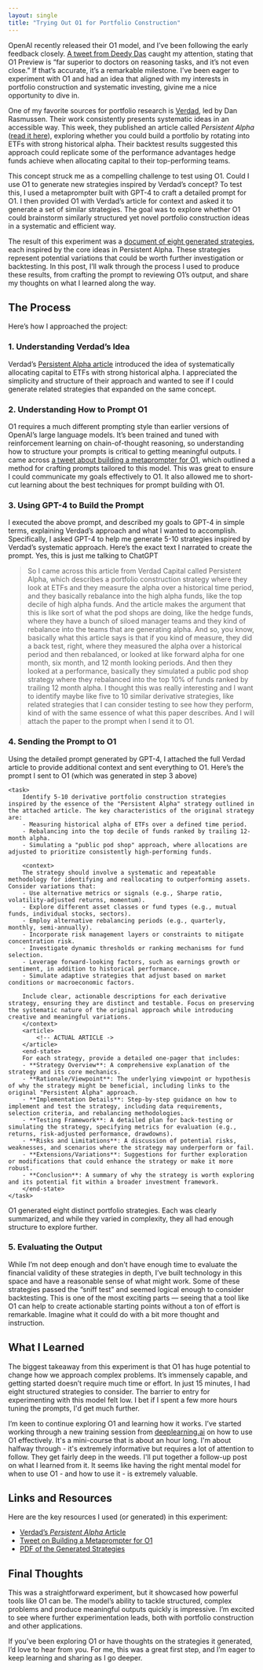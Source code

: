 ```yaml
---
layout: single
title: "Trying Out O1 for Portfolio Construction"
---
```


OpenAI recently released their O1 model, and I’ve been following the early feedback closely. [A tweet from Deedy Das](https://x.com/deedydas/status/1869049071346102729) caught my attention, stating that O1 Preview is “far superior to doctors on reasoning tasks, and it’s not even close.” If that’s accurate, it’s a remarkable milestone. I’ve been eager to experiment with O1 and had an idea that aligned with my interests in portfolio construction and systematic investing, givine me a nice opportunity to dive in.

One of my favorite sources for portfolio research is [Verdad](https://verdadcap.com/), led by Dan Rasmussen. Their work consistently presents systematic ideas in an accessible way. This week, they published an article called *Persistent Alpha* ([read it here](https://us13.campaign-archive.com/?u=6dc62f307511d466ff78a94fe&id=fdcea4b391)), exploring whether you could build a portfolio by rotating into ETFs with strong historical alpha. Their backtest results suggested this approach could replicate some of the performance advantages hedge funds achieve when allocating capital to their top-performing teams. 

This concept struck me as a compelling challenge to test using O1. Could I use O1 to generate new strategies inspired by Verdad’s concept? To test this, I used a metaprompter built with GPT-4 to craft a detailed prompt for O1. I then provided O1 with Verdad’s article for context and asked it to generate a set of similar strategies. The goal was to explore whether O1 could brainstorm similarly structured yet novel portfolio construction ideas in a systematic and efficient way.

The result of this experiment was a [document of eight generated strategies](/docs/assets/pdfs/portfolio_construction_strategies.pdf), each inspired by the core ideas in Persistent Alpha. These strategies represent potential variations that could be worth further investigation or backtesting. In this post, I’ll walk through the process I used to produce these results, from crafting the prompt to reviewing O1’s output, and share my thoughts on what I learned along the way.

## The Process

Here’s how I approached the project:

### 1. Understanding Verdad’s Idea

Verdad’s [Persistent Alpha article](https://us13.campaign-archive.com/?u=6dc62f307511d466ff78a94fe&id=fdcea4b391) introduced the idea of systematically allocating capital to ETFs with strong historical alpha. I appreciated the simplicity and structure of their approach and wanted to see if I could generate related strategies that expanded on the same concept.

### 2. Understanding How to Prompt O1

O1 requires a much different prompting style than earlier versions of OpenAI’s large language models. It’s been trained and tuned with reinforcement learning on chain-of-thought reasoning, so understanding how to structure your prompts is critical to getting meaningful outputs. I came across [a tweet about building a metaprompter for O1](https://x.com/mattshumer_/status/1866159172657786980), which outlined a method for crafting prompts tailored to this model. This was great to ensure I could communicate my goals effectively to O1. It also allowed me to short-cut learning about the best techniques for prompt building with O1.

### 3. Using GPT-4 to Build the Prompt

I executed the above prompt, and described my goals to GPT-4 in simple terms, explaining Verdad’s approach and what I wanted to accomplish. Specifically, I asked GPT-4 to help me generate 5-10 strategies inspired by Verdad’s systematic approach. Here’s the exact text I narrated to create the prompt. Yes, this is just me talking to ChatGPT

> So I came across this article from Verdad Capital called Persistent Alpha, which describes a portfolio construction strategy where they look at ETFs and they measure the alpha over a historical time period, and they basically rebalance into the high alpha funds, like the top decile of high alpha funds. And the article makes the argument that this is like sort of what the pod shops are doing, like the hedge funds, where they have a bunch of siloed manager teams and they kind of rebalance into the teams that are generating alpha. And so, you know, basically what this article says is that if you kind of measure, they did a back test, right, where they measured the alpha over a historical period and then rebalanced, or looked at like forward alpha for one month, six month, and 12 month looking periods. And then they looked at a performance, basically they simulated a public pod shop strategy where they rebalanced into the top 10% of funds ranked by trailing 12 month alpha. I thought this was really interesting and I want to identify maybe like five to 10 similar derivative strategies, like related strategies that I can consider testing to see how they perform, kind of with the same essence of what this paper describes. And I will attach the paper to the prompt when I send it to O1.

### 4. Sending the Prompt to O1

Using the detailed prompt generated by GPT-4, I attached the full Verdad article to provide additional context and sent everything to O1. Here’s the prompt I sent to O1 (which was generated in step 3 above)

```
<task>
    Identify 5-10 derivative portfolio construction strategies inspired by the essence of the "Persistent Alpha" strategy outlined in the attached article. The key characteristics of the original strategy are:
    - Measuring historical alpha of ETFs over a defined time period.
    - Rebalancing into the top decile of funds ranked by trailing 12-month alpha.
    - Simulating a "public pod shop" approach, where allocations are adjusted to prioritize consistently high-performing funds.

    <context>
    The strategy should involve a systematic and repeatable methodology for identifying and reallocating to outperforming assets. Consider variations that:
    - Use alternative metrics or signals (e.g., Sharpe ratio, volatility-adjusted returns, momentum).
    - Explore different asset classes or fund types (e.g., mutual funds, individual stocks, sectors).
    - Employ alternative rebalancing periods (e.g., quarterly, monthly, semi-annually).
    - Incorporate risk management layers or constraints to mitigate concentration risk.
    - Investigate dynamic thresholds or ranking mechanisms for fund selection.
    - Leverage forward-looking factors, such as earnings growth or sentiment, in addition to historical performance.
    - Simulate adaptive strategies that adjust based on market conditions or macroeconomic factors.

    Include clear, actionable descriptions for each derivative strategy, ensuring they are distinct and testable. Focus on preserving the systematic nature of the original approach while introducing creative and meaningful variations.
    </context>
	<article>
		<!-- ACTUAL ARTICLE ->
	</article>
    <end-state>
    For each strategy, provide a detailed one-pager that includes:
    - **Strategy Overview**: A comprehensive explanation of the strategy and its core mechanics.
    - **Rationale/Viewpoint**: The underlying viewpoint or hypothesis of why the strategy might be beneficial, including links to the original "Persistent Alpha" approach.
    - **Implementation Details**: Step-by-step guidance on how to implement and test the strategy, including data requirements, selection criteria, and rebalancing methodologies.
    - **Testing Framework**: A detailed plan for back-testing or simulating the strategy, specifying metrics for evaluation (e.g., returns, risk-adjusted performance, drawdowns).
    - **Risks and Limitations**: A discussion of potential risks, weaknesses, and scenarios where the strategy may underperform or fail.
    - **Extensions/Variations**: Suggestions for further exploration or modifications that could enhance the strategy or make it more robust.
    - **Conclusion**: A summary of why the strategy is worth exploring and its potential fit within a broader investment framework.
    </end-state>
</task>
```

O1 generated eight distinct portfolio strategies. Each was clearly summarized, and while they varied in complexity, they all had enough structure to explore further.

### 5. Evaluating the Output

While I’m not deep enough and don't have enough time to evaluate the financial validity of these strategies in depth, I’ve built technology in this space and have a reasonable sense of what might work. Some of these strategies passed the “sniff test” and seemed logical enough to consider backtesting. This is one of the most exciting parts — seeing that a tool like O1 can help to create actionable starting points without a ton of effort is remarkable. Imagine what it could do with a bit more thought and instruction.

## What I Learned

The biggest takeaway from this experiment is that O1 has huge potential to change how we approach complex problems. It’s immensely capable, and getting started doesn’t require much time or effort. In just 15 minutes, I had eight structured strategies to consider. The barrier to entry for experimenting with this model felt low. I bet if I spent a few more hours tuning the prompts, I'd get much further.

I’m keen to continue exploring O1 and learning how it works. I’ve started working through a new training session from [deeplearning.ai](https://www.deeplearning.ai/short-courses/reasoning-with-o1/) on how to use O1 effectively. It's a mini-course that is about an hour long. I'm about halfway through - it's extremely informative but requires a lot of attention to follow. They get fairly deep in the weeds. I'll put together a follow-up post on what I learned from it. It seems like having the right mental model for when to use O1 - and how to use it - is extremely valuable.

## Links and Resources

Here are the key resources I used (or generated) in this experiment:  

- [Verdad’s *Persistent Alpha* Article](https://us13.campaign-archive.com/?u=6dc62f307511d466ff78a94fe&id=fdcea4b391)  
- [Tweet on Building a Metaprompter for O1](https://x.com/mattshumer_/status/1866159172657786980)  
- [PDF of the Generated Strategies](/docs/assets/pdfs/portfolio_construction_strategies.pdf)

## Final Thoughts

This was a straightforward experiment, but it showcased how powerful tools like O1 can be. The model’s ability to tackle structured, complex problems and produce meaningful outputs quickly is impressive. I’m excited to see where further experimentation leads, both with portfolio construction and other applications.  

If you’ve been exploring O1 or have thoughts on the strategies it generated, I’d love to hear from you. For me, this was a great first step, and I’m eager to keep learning and sharing as I go deeper.